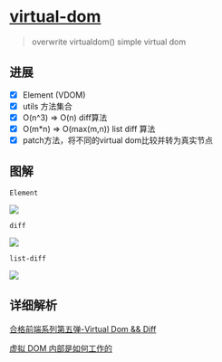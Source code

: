# [virtual-dom](https://github.com/xuqiang521/overwrite/tree/master/modules/my-virtual-dom)

  >overwrite virtualdom() simple virtual dom

## 进展

- [x] Element (VDOM)
- [x] utils 方法集合
- [x] O(n^3) => O(n) diff算法
- [x] O(m*n) => O(max(m,n)) list diff 算法
- [x] patch方法，将不同的virtual dom比较并转为真实节点

## 图解

`Element`

![](https://static.oschina.net/uploads/space/2017/0615/172520_IstJ_2912341.png)

`diff`

![](https://static.oschina.net/uploads/space/2017/0615/195650_NBDZ_2912341.png)

`list-diff`

![](https://static.oschina.net/uploads/space/2017/0616/195723_XlhA_2912341.png)

## 详细解析

[合格前端系列第五弹-Virtual Dom && Diff](https://zhuanlan.zhihu.com/p/27437595)

[虚拟 DOM 内部是如何工作的](http://www.zcfy.cc/article/the-inner-workings-of-virtual-dom-rajaraodv-medium-3248.html)
